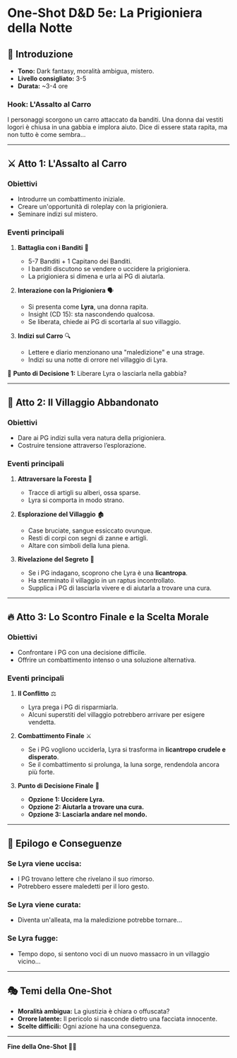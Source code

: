 # **One-Shot D&D 5e: La Prigioniera della Notte**

## 🐺 **Introduzione**
- **Tono:** Dark fantasy, moralità ambigua, mistero.  
- **Livello consigliato:** 3-5  
- **Durata:** ~3-4 ore  

### **Hook: L'Assalto al Carro**
I personaggi scorgono un carro attaccato da banditi. Una donna dai vestiti logori è chiusa in una gabbia e implora aiuto. Dice di essere stata rapita, ma non tutto è come sembra...

---

## ⚔️ **Atto 1: L'Assalto al Carro**

### **Obiettivi**
- Introdurre un combattimento iniziale.
- Creare un'opportunità di roleplay con la prigioniera.
- Seminare indizi sul mistero.

### **Eventi principali**
1. **Battaglia con i Banditi** 🏹
   - 5-7 Banditi + 1 Capitano dei Banditi.
   - I banditi discutono se vendere o uccidere la prigioniera.
   - La prigioniera si dimena e urla ai PG di aiutarla.

2. **Interazione con la Prigioniera** 🗣️
   - Si presenta come **Lyra**, una donna rapita.
   - Insight (CD 15): sta nascondendo qualcosa.
   - Se liberata, chiede ai PG di scortarla al suo villaggio.

3. **Indizi sul Carro** 🔍
   - Lettere e diario menzionano una "maledizione" e una strage.
   - Indizi su una notte di orrore nel villaggio di Lyra.

🤔 **Punto di Decisione 1:** Liberare Lyra o lasciarla nella gabbia?

---

## 🌲 **Atto 2: Il Villaggio Abbandonato**

### **Obiettivi**
- Dare ai PG indizi sulla vera natura della prigioniera.
- Costruire tensione attraverso l’esplorazione.

### **Eventi principali**
1. **Attraversare la Foresta** 🌿
   - Tracce di artigli su alberi, ossa sparse.
   - Lyra si comporta in modo strano.

2. **Esplorazione del Villaggio** 🏚️
   - Case bruciate, sangue essiccato ovunque.
   - Resti di corpi con segni di zanne e artigli.
   - Altare con simboli della luna piena.

3. **Rivelazione del Segreto** 🐺
   - Se i PG indagano, scoprono che Lyra è una **licantropa**.
   - Ha sterminato il villaggio in un raptus incontrollato.
   - Supplica i PG di lasciarla vivere e di aiutarla a trovare una cura.

---

## 🔥 **Atto 3: Lo Scontro Finale e la Scelta Morale**

### **Obiettivi**
- Confrontare i PG con una decisione difficile.
- Offrire un combattimento intenso o una soluzione alternativa.

### **Eventi principali**
1. **Il Conflitto** ⚖️
   - Lyra prega i PG di risparmiarla.
   - Alcuni superstiti del villaggio potrebbero arrivare per esigere vendetta.

2. **Combattimento Finale** ⚔️
   - Se i PG vogliono ucciderla, Lyra si trasforma in **licantropo crudele e disperato**.
   - Se il combattimento si prolunga, la luna sorge, rendendola ancora più forte.

3. **Punto di Decisione Finale** 🤯
   - **Opzione 1: Uccidere Lyra.**
   - **Opzione 2: Aiutarla a trovare una cura.**
   - **Opzione 3: Lasciarla andare nel mondo.**

---

## 🔮 **Epilogo e Conseguenze**

### **Se Lyra viene uccisa:**
- I PG trovano lettere che rivelano il suo rimorso.
- Potrebbero essere maledetti per il loro gesto.

### **Se Lyra viene curata:**
- Diventa un'alleata, ma la maledizione potrebbe tornare...

### **Se Lyra fugge:**
- Tempo dopo, si sentono voci di un nuovo massacro in un villaggio vicino...

---

## 🎭 **Temi della One-Shot**
- **Moralità ambigua:** La giustizia è chiara o offuscata?
- **Orrore latente:** Il pericolo si nasconde dietro una facciata innocente.
- **Scelte difficili:** Ogni azione ha una conseguenza.

---
**Fine della One-Shot** 🎲🔥
